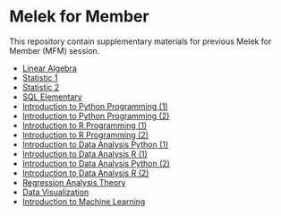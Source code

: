 # Melek for Member

This repository contain supplementary materials for previous Melek for Member (MFM) session. 

* [Linear Algebra](https://github.com/adam-p/markdown-here/wiki/Markdown-Cheatsheet)
* [Statistic 1]()
* [Statistic 2]()
* [SQL Elementary]()
* [Introduction to Python Programming (1)]()
* [Introduction to Python Programming (2)]()
* [Introduction to R Programming (1)]()
* [Introduction to R Programming (2)]()
* [Introduction to Data Analysis Python (1)]()
* [Introduction to Data Analysis  R (1)]()
* [Introduction to Data Analysis Python (2)]()
* [Introduction to Data Analysis  R (2)]()
* [Regression Analysis Theory]()
* [Data Visualization]()
* [Introduction to Machine Learning]()
